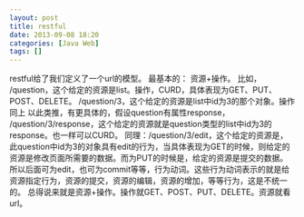 ```yaml
---
layout: post
title: restful
date: 2013-09-08 18:20
categories: [Java Web]
tags: []
---
```

restful给了我们定义了一个url的模型。
最基本的：
资源+操作。
比如，
/question，这个给定的资源是list。操作，CURD，具体表现为GET、PUT、POST、DELETE。
/question/3，这个给定的资源是list中id为3的那个对象。操作同上
以此类推，有更具体的，假设question有属性response，
/question/3/response，这个给定的资源就是question类型的list中id为3的response。也一样可以CURD。
同理：/question/3/edit，这个给定的资源是，此question中id为3的对象具有edit的行为，当具体表现为GET的时候，则给定的资源是修改页面所需要的数据。而为PUT的时候是，给定的资源是提交的数据。
所以后面可为edit，也可为commit等等，行为动词。这些行为动词表示的就是给资源指定行为，资源的提交，资源的编辑，资源的增加，等等行为，这是不统一的。
总得说来就是资源+操作。操作就GET、POST、PUT、DELETE。资源就看url。
